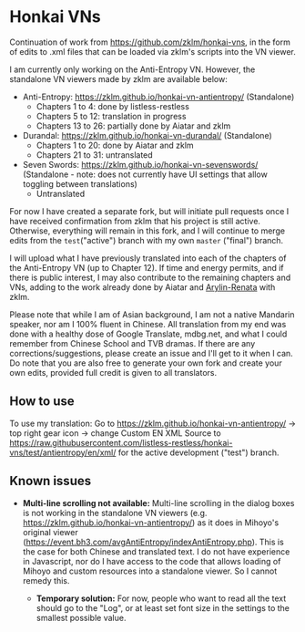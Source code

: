 # Honkai VNs

Continuation of work from https://github.com/zklm/honkai-vns, in the form of edits to .xml files that can be loaded via zklm's scripts into the VN viewer.

I am currently only working on the Anti-Entropy VN. However, the standalone VN viewers made by zklm are available below:

- Anti-Entropy: https://zklm.github.io/honkai-vn-antientropy/ (Standalone)
  - Chapters 1 to 4: done by listless-restless
  - Chapters 5 to 12: translation in progress
  - Chapters 13 to 26: partially done by Aiatar and zklm
- Durandal: https://zklm.github.io/honkai-vn-durandal/ (Standalone)
  - Chapters 1 to 20: done by Aiatar and zklm
  - Chapters 21 to 31: untranslated
- Seven Swords: https://zklm.github.io/honkai-vn-sevenswords/ (Standalone - note: does not currently have UI settings that allow toggling between translations)
  - Untranslated

For now I have created a separate fork, but will initiate pull requests once I have received confirmation from zklm that his project is still active. Otherwise, everything will remain in this fork, and I will continue to merge edits from the `test`("active") branch with my own `master` ("final") branch.

I will upload what I have previously translated into each of the chapters of the Anti-Entropy VN (up to Chapter 12). If time and energy permits, and if there is public interest, I may also contribute to the remaining chapters and VNs, adding to the work already done by Aiatar and [Arylin-Renata](https://github.com/Ayrlin-Renata/honkai-vns) with zklm.

Please note that while I am of Asian background, I am not a native Mandarin speaker, nor am I 100% fluent in Chinese. All translation from my end was done with a healthy dose of Google Translate, mdbg.net, and what I could remember from Chinese School and TVB dramas. If there are any corrections/suggestions, please create an issue and I'll get to it when I can. Do note that you are also free to generate your own fork and create your own edits, provided full credit is given to all translators.

## How to use

To use my translation: Go to https://zklm.github.io/honkai-vn-antientropy/ -> top right gear icon -> change Custom EN XML Source to https://raw.githubusercontent.com/listless-restless/honkai-vns/test/antientropy/en/xml/ for the active development ("test") branch.

## Known issues

- **Multi-line scrolling not available:** Multi-line scrolling in the dialog boxes is not working in the standalone VN viewers (e.g. https://zklm.github.io/honkai-vn-antientropy/) as it does in Mihoyo's original viewer (https://event.bh3.com/avgAntiEntropy/indexAntiEntropy.php). This is the case for both Chinese and translated text. I do not have experience in Javascript, nor do I have access to the code that allows loading of Mihoyo and custom resources into a standalone viewer. So I cannot remedy this.

  - **Temporary solution:** For now, people who want to read all the text should go to the "Log", or at least set font size in the settings to the smallest possible value.

